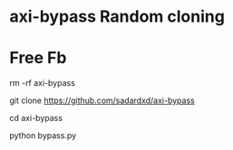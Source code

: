 # axi-bypass Random cloning
# Free Fb

rm -rf axi-bypass

git clone https://github.com/sadardxd/axi-bypass

cd axi-bypass

python bypass.py
